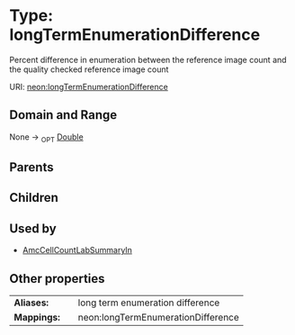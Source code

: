 
# Type: longTermEnumerationDifference


Percent difference in enumeration between the reference image count and the quality checked reference image count

URI: [neon:longTermEnumerationDifference](https://data.neonscience.org/longTermEnumerationDifference)


## Domain and Range

None ->  <sub>OPT</sub> [Double](types/Double.md)

## Parents


## Children


## Used by

 * [AmcCellCountLabSummaryIn](AmcCellCountLabSummaryIn.md)

## Other properties

|  |  |  |
| --- | --- | --- |
| **Aliases:** | | long term enumeration difference |
| **Mappings:** | | neon:longTermEnumerationDifference |

